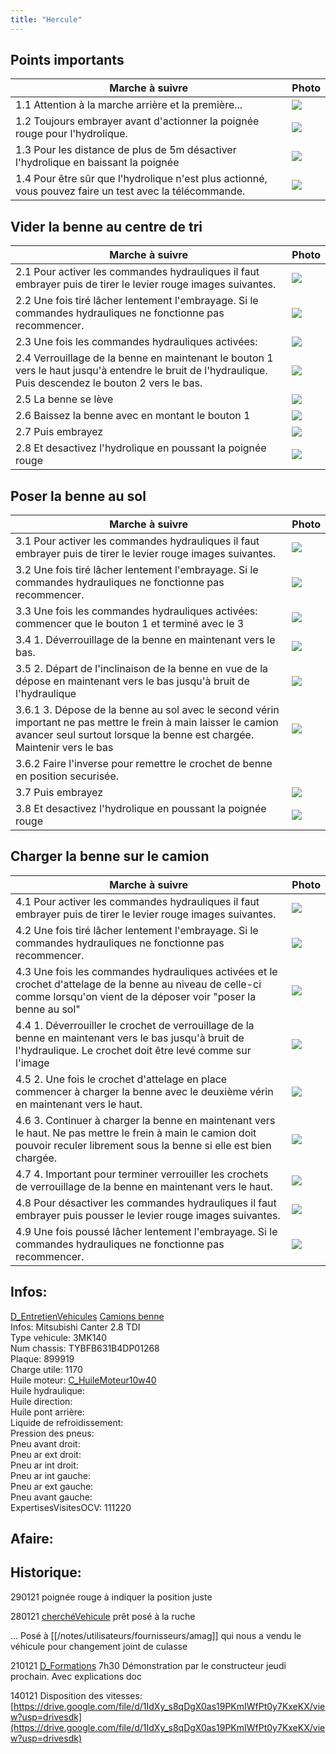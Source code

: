 ```yaml
---
title: "Hercule"
---
```


## Points importants
| Marche à suivre | Photo |
|---|---|
|1.1 Attention à la marche arrière et la première...|![](notes/images/i_utilisation/i_herculeBenneBasculante/I_herculeBenneBasculante1-1.jpg)|
|1.2 Toujours embrayer avant d'actionner la poignée rouge pour l'hydrolique.|![](notes/images/i_utilisation/i_herculeBenneBasculante/I_herculeBenneBasculante1-2_2-1_2-7_3-1_3-7_4-1_4-8.jpg)|
|1.3 Pour les distance de plus de 5m désactiver l'hydrolique en baissant la poignée|![](notes/images/i_utilisation/i_herculeBenneBasculante/I_herculeBenneBasculante1-3_2-8_3-8_4-9.jpg)|
|1.4 Pour être sûr que l'hydrolique n'est plus actionné, vous pouvez faire un test avec la télécommande.|![](notes/images/i_utilisation/i_herculeBenneBasculante/I_herculeBenneBasculante1-4.jpg)|
## Vider la benne au centre de tri
| Marche à suivre | Photo |
|---|---|
|2.1 Pour activer les commandes hydrauliques il faut embrayer puis de tirer le levier rouge images suivantes.|![](notes/images/i_utilisation/i_herculeBenneBasculante/I_herculeBenneBasculante1-2_2-1_2-7_3-1_3-7_4-1_4-8.jpg)|
|2.2 Une fois tiré lâcher lentement l'embrayage. Si le commandes hydrauliques ne fonctionne pas recommencer.|![](notes/images/i_utilisation/i_herculeBenneBasculante/I_herculeBenneBasculante2-2_3-2_4-2.jpg)|
|2.3 Une fois les commandes hydrauliques activées:|![](notes/images/i_utilisation/i_herculeBenneBasculante/I_herculeBenneBasculante2-3.jpg)|
|2.4 Verrouillage de la benne en maintenant le bouton 1 vers le haut jusqu'à entendre le bruit de l'hydraulique. Puis descendez le bouton 2 vers le bas.|![](notes/images/i_utilisation/i_herculeBenneBasculante/I_herculeBenneBasculante2-4.jpg)|
|2.5 La benne se lève|![](notes/images/i_utilisation/i_herculeBenneBasculante/I_herculeBenneBasculante2-5.jpg)|
|2.6 Baissez la benne avec en montant le bouton 1|![](notes/images/i_utilisation/i_herculeBenneBasculante/I_herculeBenneBasculante2-6.jpg)|
|2.7 Puis embrayez|![](notes/images/i_utilisation/i_herculeBenneBasculante/I_herculeBenneBasculante1-2_2-1_2-7_3-1_3-7_4-1_4-8.jpg)|
|2.8 Et desactivez l'hydrolique en poussant la poignée rouge|![](notes/images/i_utilisation/i_herculeBenneBasculante/I_herculeBenneBasculante1-3_2-8_3-8_4-9.jpg)|
## Poser la benne au sol
| Marche à suivre | Photo |
|---|---|
|3.1 Pour activer les commandes hydrauliques il faut embrayer puis de tirer le levier rouge images suivantes.|![](notes/images/i_utilisation/i_herculeBenneBasculante/I_herculeBenneBasculante1-2_2-1_2-7_3-1_3-7_4-1_4-8.jpg)|
|3.2 Une fois tiré lâcher lentement l'embrayage. Si le commandes hydrauliques ne fonctionne pas recommencer.|![](notes/images/i_utilisation/i_herculeBenneBasculante/I_herculeBenneBasculante2-2_3-2_4-2.jpg)|
|3.3 Une fois les commandes hydrauliques activées: commencer que le bouton 1 et terminé avec le 3|![](notes/images/i_utilisation/i_herculeBenneBasculante/I_herculeBenneBasculante3-3.jpg)|
|3.4 1. Déverrouillage de la benne en maintenant vers le bas.|![](notes/images/i_utilisation/i_herculeBenneBasculante/I_herculeBenneBasculante3-4.jpg)|
|3.5 2. Départ de l'inclinaison de la benne en vue de la dépose en maintenant vers le bas jusqu'à bruit de l'hydraulique|![](notes/images/i_utilisation/i_herculeBenneBasculante/I_herculeBenneBasculante3-5.jpg)|
|3.6.1 3. Dépose de la benne au sol avec le second vérin important ne pas mettre le frein à main laisser le camion avancer seul surtout lorsque la benne est chargée. Maintenir vers le bas|![](notes/images/i_utilisation/i_herculeBenneBasculante/I_herculeBenneBasculante3-6.jpg)|
|3.6.2 Faire l'inverse pour remettre le crochet de benne en position securisée.||
|3.7 Puis embrayez|![](notes/images/i_utilisation/i_herculeBenneBasculante/I_herculeBenneBasculante1-2_2-1_2-7_3-1_3-7_4-1_4-8.jpg)|
|3.8 Et desactivez l'hydrolique en poussant la poignée rouge|![](notes/images/i_utilisation/i_herculeBenneBasculante/I_herculeBenneBasculante1-3_2-8_3-8_4-9.jpg)|
## Charger la benne sur le camion
| Marche à suivre | Photo |
|---|---|
|4.1 Pour activer les commandes hydrauliques il faut embrayer puis de tirer le levier rouge images suivantes.|![](notes/images/i_utilisation/i_herculeBenneBasculante/I_herculeBenneBasculante1-2_2-1_2-7_3-1_3-7_4-1_4-8.jpg)|
|4.2 Une fois tiré lâcher lentement l'embrayage. Si le commandes hydrauliques ne fonctionne pas recommencer.|![](notes/images/i_utilisation/i_herculeBenneBasculante/I_herculeBenneBasculante4-2.jpg)|
|4.3 Une fois les commandes hydrauliques activées et le crochet d'attelage de la benne au niveau de celle-ci comme lorsqu'on vient de la déposer voir "poser la benne au sol" |![](notes/images/i_utilisation/i_herculeBenneBasculante/I_herculeBenneBasculante4-3.jpg)|
|4.4 1. Déverrouiller le crochet de verrouillage de la benne en maintenant vers le bas jusqu'à bruit de l'hydraulique. Le crochet doit être levé comme sur l'image|![](notes/images/i_utilisation/i_herculeBenneBasculante/I_herculeBenneBasculante4-4.jpg)|
|4.5 2. Une fois le crochet d'attelage en place commencer à charger la benne avec le deuxième vérin en maintenant vers le haut. |![](notes/images/i_utilisation/i_herculeBenneBasculante/I_herculeBenneBasculante4-5.jpg)|
|4.6 3. Continuer à charger la benne en maintenant vers le haut. Ne pas mettre le frein à main le camion doit pouvoir reculer librement sous la benne si elle est bien chargée. |![](notes/images/i_utilisation/i_herculeBenneBasculante/I_herculeBenneBasculante4-6.jpg)|
|4.7 4. Important pour terminer verrouiller les crochets de verrouillage de la benne en maintenant vers le haut.|![](notes/images/i_utilisation/i_herculeBenneBasculante/I_herculeBenneBasculante4-7.jpg)|
|4.8 Pour désactiver les commandes hydrauliques il faut embrayer puis pousser le levier rouge images suivantes.|![](notes/images/i_utilisation/i_herculeBenneBasculante/I_herculeBenneBasculante1-2_2-1_2-7_3-1_3-7_4-1_4-8.jpg)|
|4.9 Une fois poussé lâcher lentement l'embrayage. Si le commandes hydrauliques ne fonctionne pas recommencer.|![](notes/images/i_utilisation/i_herculeBenneBasculante/I_herculeBenneBasculante1-3_2-8_3-8_4-9.jpg)|
## Infos:
[D_EntretienVehicules](/notes/departements/D_EntretienVehicules.md) [Camions benne](/notes/equipements/vehicules/C_CamionsBenne.md)\
Infos: Mitsubishi Canter 2.8 TDI\
Type vehicule: 3MK140\
Num chassis: TYBFB631B4DP01268\
Plaque: 899919\
Charge utile: 1170\
Huile moteur: [C_HuileMoteur10w40](/notes/equipements/consommables/C_HuileMoteur10w40.md)\
Huile hydraulique:\
Huile direction:\
Huile pont arrière:\
Liquide de refroidissement:\
Pression des pneus:\
Pneu avant droit:\
Pneu ar ext droit:\
Pneu ar int droit:\
Pneu ar int gauche:\
Pneu ar ext gauche:\
Pneu avant gauche:\
ExpertisesVisitesOCV: 111220

## Afaire:

## Historique:
290121 poignée rouge à indiquer la position juste

280121 [cherchéVehicule](/notes/statut/cherchéVehicule.md) prêt posé à la ruche

... Posé à [[/notes/utilisateurs/fournisseurs/amag]] qui nous a vendu le véhicule pour changement joint de culasse

210121 [D_Formations](/notes/departements/D_Formations.md) 7h30 Démonstration par le constructeur jeudi prochain. Avec explications doc

140121 Disposition des vitesses:
[https://drive.google.com/file/d/1IdXy_s8qDgX0as19PKmIWfPt0y7KxeKX/view?usp=drivesdk](https://drive.google.com/file/d/1IdXy_s8qDgX0as19PKmIWfPt0y7KxeKX/view?usp=drivesdk)


